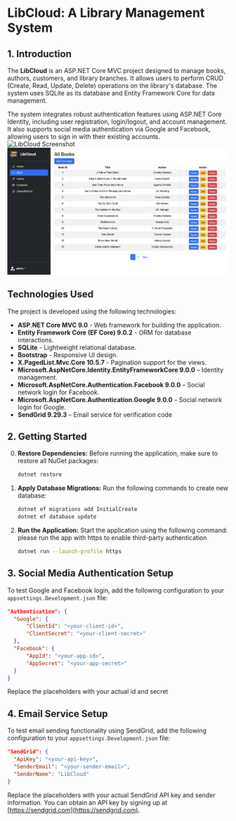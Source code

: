 # LibCloud: A Library Management System

## 1. Introduction

The **LibCloud** is an ASP.NET Core MVC project designed to manage books, authors, customers, and library branches. It allows users to perform CRUD (Create, Read, Update, Delete) operations on the library's database. The system uses SQLite as its database and Entity Framework Core for data management.

The system integrates robust authentication features using ASP.NET Core Identity, including user registration, login/logout, and account management. It also supports social media authentication via Google and Facebook, allowing users to sign in with their existing accounts.
![LibCloud Screenshot](page1.png)
![LibCloud Screenshot](page2.png)

## Technologies Used

The project is developed using the following technologies:
- **ASP.NET Core MVC 9.0** - Web framework for building the application.
- **Entity Framework Core (EF Core) 9.0.2** - ORM for database interactions.
- **SQLite** - Lightweight relational database.
- **Bootstrap** - Responsive UI design.
- **X.PagedList.Mvc.Core 10.5.7** - Pagination support for the views.
- **Microsoft.AspNetCore.Identity.EntityFrameworkCore 9.0.0** – Identity management.
- **Microsoft.AspNetCore.Authentication.Facebook 9.0.0** – Social network login for Facebook.
- **Microsoft.AspNetCore.Authentication.Google 9.0.0** – Social network login for Google.
- **SendGrid 9.29.3** – Email service for verification code

## 2. Getting Started

0. **Restore Dependencies:**
   Before running the application, make sure to restore all NuGet packages:
   ```sh
   dotnet restore
   ```
1. **Apply Database Migrations:**
   Run the following commands to create new database:
   ```sh
   dotnet ef migrations add InitialCreate
   dotnet ef database update
   ```
2. **Run the Application:**
   Start the application using the following command: please run the app with https to enable third-party authentication
   ```sh
   dotnet run --launch-profile https
   ```

## 3. Social Media Authentication Setup

To test Google and Facebook login, add the following configuration to your `appsettings.Development.json` file:

```json
"Authentication": {
  "Google": {
      "ClientId": "<your-client-id>",
      "ClientSecret": "<your-client-secret>"
  },
  "Facebook": {
      "AppId": "<your-app-id>",
      "AppSecret": "<your-app-secret>" 
  }
}
```
Replace the placeholders with your actual id and secret


## 4. Email Service Setup

To test email sending functionality using SendGrid, add the following configuration to your `appsettings.Development.json` file:

```json
"SendGrid": {
  "ApiKey": "<your-api-key>",
  "SenderEmail": "<your-sender-email>",
  "SenderName": "LibCloud"
}
```

Replace the placeholders with your actual SendGrid API key and sender information. You can obtain an API key by signing up at [https://sendgrid.com](https://sendgrid.com).
